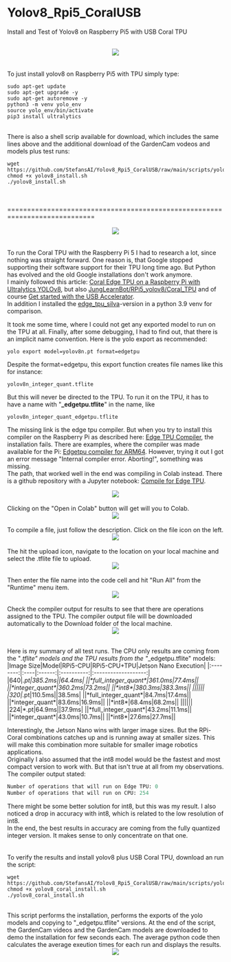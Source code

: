 # Yolov8_Rpi5_CoralUSB
Install and Test of Yolov8 on Raspberry Pi5 with USB Coral TPU

<br>
<div style="text-align: center;">
  <img src="images/Pi5.jpg" />
</div>
<br>

<br>
To just install yolov8 on Raspberry Pi5 with TPU simply type:

```shell
sudo apt-get update
sudo apt-get upgrade -y
sudo apt-get autoremove -y
python3 -m venv yolo_env
source yolo_env/bin/activate
pip3 install ultralytics
```
<br>
There is also a shell scrip available for download, which includes the same lines above and the additional download of the GardenCam vodeos and models plus test runs: 

```shell
wget https://github.com/StefansAI/Yolov8_Rpi5_CoralUSB/raw/main/scripts/yolov8_install.sh
chmod +x yolov8_install.sh
./yolov8_install.sh
```
<br>

<br>
============================================================================
<br>

<br>
<div style="text-align: center;">
  <img src="images/Pi5_Coral_tpu.jpg" />
</div>
<br>

<br>
To run the Coral TPU with the Raspberry Pi 5 I had to research a lot, since nothing was straight forward. One reason is, that Google stopped supporting their software support for their TPU long time ago. But Python has evolved and the old Google installations don't work anymore. 
<br>
I mainly followed this article: <a href="https://docs.ultralytics.com/guides/coral-edge-tpu-on-raspberry-pi/">Coral Edge TPU on a Raspberry Pi with Ultralytics YOLOv8</a>, but also <a href="https://github.com/JungLearnBot/RPi5_yolov8/blob/main/Readme.RPi5.coral_tpu.picam.qt.md">JungLearnBot/RPi5_yolov8/Coral_TPU</a> and of course <a href="https://coral.ai/docs/accelerator/get-started/">Get started with the USB Accelerator</a>.<br>
In addition I installed the  <a href="https://github.com/DAVIDNYARKO123/edge-tpu-silva">edge_tpu_silva</a>-version in a python 3.9 venv for comparison.
<br>

It took me some time, where I could not get any exported model to run on the TPU at all. Finally, after some debugging, I had to find out, that there is an implicit name convention. Here is the yolo export as recommended: 
```shell 
yolo export model=yolov8n.pt format=edgetpu
```
Despite the format=edgetpu, this export function creates file names like this for instance:
```shell
yolov8n_integer_quant.tflite
```
But this will never be directed to the TPU. To run it on the TPU, it has to have a name with "**_edgetpu.tflite**" in the name, like 
```shell
yolov8n_integer_quant_edgetpu.tflite
```
The missing link is the edge tpu compiler. But when you try to install this compiler on the Raspberry Pi as described here: <a href="https://coral.ai/docs/edgetpu/compiler/#system-requirements">Edge TPU Compiler</a>, the installation fails. There are examples, where the compiler was made available for the Pi: <a href="https://github.com/FearL0rd/edgetpu_compiler_for_ARM64">Edgetpu compiler for ARM64</a>. However, trying it out I got an error message "Internal compiler error. Aborting!", something was missing. <br>
The path, that worked well in the end was compiling in Colab instead. There is a github repository with a Jupyter notebook: <a href="https://github.com/google-coral/tutorials/blob/master/compile_for_edgetpu.ipynb">Compile for Edge TPU</a>. 
<br>
<div style="text-align: center;">
  <img src="images/1_github_edgetpu_compiler.jpg"/>
</div>
<br>
Clicking on the "Open in Colab" button will get will you to Colab.
<br>
<div style="text-align: center;">
  <img src="images/2_colab_edgetpu_compiler.jpg"/>
</div>
<br>
To compile a file, just follow the description. Click on the file icon on the left.
<br>
<div style="text-align: center;">
  <img src="images/3_colab_open_file.png"/>
</div>
<br>
The hit the upload icon, navigate to the location on your local machine and select the .tflite file to upload.
<br>
<div style="text-align: center;">
  <img src="images/4_colab_open_upload.png"/>
</div>
<br>
Then enter the file name into the code cell and hit "Run All" from the "Runtime" menu item.
<br>
<div style="text-align: center;">
  <img src="images/5_colab_open_fname.png"/>
</div>
<br>
Check the compiler output for results to see that there are operations assigned to the TPU. The compiler output file will be downloaded automatically to the Download folder of the local machine.
<br>
<div style="text-align: center;">
  <img src="images/6_colab_compiler_output2.jpg"/>
</div>
<br>

Here is my summary of all test runs. The CPU only results are coming from the "*.tflite" models and the TPU results from the "*_edgetpu.tflite" models:
|Image Size|Model|RPi5-CPU|RPi5-CPU+TPU|Jetson Nano Execution|
|:--------:|:----|:------:|:----------:|:-------------------:|
|640|*.pt|385.2ms||64.4ms|
||\*full_integer_quant\*|361.0ms|77.4ms||
||\*integer_quant\*|360.2ms|73.2ms||
||\*int8\*|380.3ms|383.3ms||
||||||
|320|*.pt|110.5ms||38.5ms|
||\*full_integer_quant\*|84.7ms|17.4ms||
||\*integer_quant\*|83.6ms|16.9ms||
||\*int8\*|68.4ms|68.2ms||
||||||
|224|*.pt|64.9ms||37.9ms|
||\*full_integer_quant\*|43.2ms|11.1ms||
||\*integer_quant\*|43.0ms|10.7ms||
||\*int8\*|27.6ms|27.7ms||
<br>

Interestingly, the Jetson Nano wins with larger image sizes. But the RPi-Coral combinations catches up and is running away at smaller sizes. This will make this combination more suitable for smaller image robotics applications.<br>
Originally I also assumed that the int8 model would be the fastest and most compact version to work with. But that isn't true at all from my observations. The compiler output stated:

```python
Number of operations that will run on Edge TPU: 0
Number of operations that will run on CPU: 254
```
There might be some better solution for int8, but this was my result. I also noticed a drop in accuracy with int8, which is related to the low resolution of int8.<br>
In the end, the best results in accuracy are coming from the fully quantized integer version. It makes sense to only concentrate on that one.
<br>
<br>
<br>
To verify the results and install yolov8 plus USB Coral TPU, download an run the script:

```shell
wget https://github.com/StefansAI/Yolov8_Rpi5_CoralUSB/raw/main/scripts/yolov8_coral_install.sh
chmod +x yolov8_coral_install.sh
./yolov8_coral_install.sh
```

<br>
This script performs the installation, performs the exports of the yolo models and copying to "_edgetpu.tflite" versions. At the end of the script, the GardenCam videos and the GardenCam models are downloaded to demo the installation for few seconds each. The average python code then calculates the average exeution times for each run and displays the results.

<br>
<div style="text-align: center;">
  <img src="images/crows_and_squirrel.jpg" />
</div>
<br>
